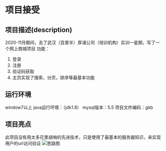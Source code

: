 # 项目接受
## 项目描述(description)
2020-11月期间，去了武汉（百里半）厚浦公司（培训机构）实训一星期，写了一个网上商城项目
功能：
1. 登录
2. 注册
3. 验证码获取
4. 主页实现了搜索，分页，排序等最基本功能

## 运行环境
window7以上
java运行环境：（jdk1.8）
mysql版本：5.5
项目文件编码：gkb

## 项目亮点
此项目没有用太多花里胡哨的先进技术，只是使用了最基本的服务器知识，来实现用户的url访问验证
![思路图](https://img-blog.csdnimg.cn/20201107162556996.png?x-oss-process=image/watermark,type_ZmFuZ3poZW5naGVpdGk,shadow_10,text_aHR0cHM6Ly9ibG9nLmNzZG4ubmV0L3FxXzQyNDE4MTY5,size_16,color_FFFFFF,t_70#pic_center)
